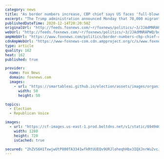 ```yaml
---
category: news
title: "As border numbers increase, CBP chief says US faces 'full-blown crisis' if Trump-era policies end"
excerpt: "The Trump administration announced Monday that 70,000 migrants were apprehended at the southwest border in November, a 64 percent increase compared to 2019 -- and a sign of a possible surge that Trump officials say could become a full-blown crisis if recent policies are ended."
publishedDateTime: 2020-12-14T20:20:50Z
originalUrl: "http://feeds.foxnews.com/~r/foxnews/politics/~3/JJAdMNRAPWQ/border-numbers-cbp-chief-crisis-policies"
webUrl: "http://feeds.foxnews.com/~r/foxnews/politics/~3/JJAdMNRAPWQ/border-numbers-cbp-chief-crisis-policies"
ampWebUrl: "https://www.foxnews.com/politics/border-numbers-cbp-chief-crisis-policies.amp"
cdnAmpWebUrl: "https://www-foxnews-com.cdn.ampproject.org/c/s/www.foxnews.com/politics/border-numbers-cbp-chief-crisis-policies.amp"
type: article
quality: 162
heat: 162
published: true

provider:
  name: Fox News
  domain: foxnews.com
  images:
    - url: "https://smartableai.github.io/election/assets/images/organizations/foxnews.com-50x50.jpg"
      width: 50
      height: 50

topics:
  - Election
  - Republican Voice

images:
  - url: "https://cf-images.us-east-1.prod.boltdns.net/v1/static/694940094001/a2aca7c0-ec10-461f-a118-e2c9cd94e41b/4d3c9edf-8aea-4139-9828-9fed2994037d/1280x720/match/image.jpg"
    width: 1280
    height: 720
    isCached: true

secured: "2hZVS6H1TxwjwUtP800TA3341wfkRtUUEQv9URJloheqhHbx3IQXJnrWu2vcJEAhtYhp0HeV2aop+pqYUGAPD0m/SfRGKVhpO18Yiifs/egPueFQMLuLKmQK5VrzTTsledPWBiejZ3glLIDZ6sdlb19+MO5v5xACGtsuKwQPPsG1zy6VETWzUCT3DmJnirNh1zuvz2ByrkpDrvf67U4VLdiNokQeMMOzxxHaLkVpoZFUn41GlFqoLgcBTjSULzNz4mR45mmh3rDlOhtqDtyH23W62fuqHzC7YgffCTi/WlvCWSmgBogCk0mtciZ758+EDHoMTF76epVsIaUEY/hsw0nWcc+j9pLPRi9TvYd2jFk=;oplWLh/R1iNum+qOFWevAw=="
---
```


